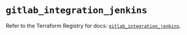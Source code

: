 # `gitlab_integration_jenkins`

Refer to the Terraform Registry for docs: [`gitlab_integration_jenkins`](https://registry.terraform.io/providers/gitlabhq/gitlab/17.7.1/docs/resources/integration_jenkins).
